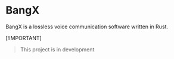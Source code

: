 # BangX

BangX is a lossless voice communication software written in Rust.

[!IMPORTANT]
> This project is in development
